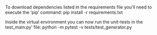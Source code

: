 To download dependencies listed in the requirements file you’ll need to execute the ‘pip’ command:
pip install -r requirements.txt

Inside the virtual environment you can now run the unit-tests in the test_main.py’ file:
python -m pytest -v tests/test_generator.py